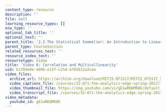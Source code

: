 ```yaml
---
content_type: resource
description: ''
file: null
learning_resource_types: []
ocw_type: ''
optional_tab_title: ''
optional_text: ''
parent_title: '2.2 The Statistical Sommelier: An Introduction to Linear Regression'
parent_type: CourseSection
related_resources_text: ''
resource_index_text: ''
resourcetype: Video
title: 'Video 6: Correlation and Multicollinearity'
uid: b1f84e0e-4096-e15f-c254-e782612a2cea
video_files:
  archive_url: https://archive.org/download/MIT15.071S17/MIT15_071S17_Session_2.2.11_300k.mp4
  video_captions_file: /courses/15-071-the-analytics-edge-spring-2017/7dda41bcb05e5ea398ae28e3a9411424_gE1wRDQMR8E.vtt
  video_thumbnail_file: https://img.youtube.com/vi/gE1wRDQMR8E/default.jpg
  video_transcript_file: /courses/15-071-the-analytics-edge-spring-2017/120783a44b4668f1b093e9e1fa689cbb_gE1wRDQMR8E.pdf
video_metadata:
  youtube_id: gE1wRDQMR8E
---
```

